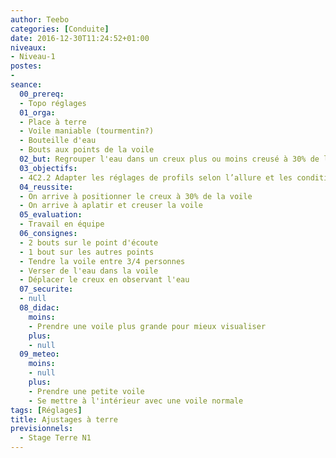```yaml
---
author: Teebo
categories: [Conduite]
date: 2016-12-30T11:24:52+01:00
niveaux:
- Niveau-1
postes:
-
seance:
  00_prereq:
  - Topo réglages
  01_orga:
  - Place à terre
  - Voile maniable (tourmentin?)
  - Bouteille d'eau
  - Bouts aux points de la voile
  02_but: Regrouper l'eau dans un creux plus ou moins creusé à 30% de la voile
  03_objectifs:
  - 4C2.2 Adapter les réglages de profils selon l’allure et les conditions de vent et de mer
  04_reussite:
  - On arrive à positionner le creux à 30% de la voile
  - On arrive à aplatir et creuser la voile
  05_evaluation:
  - Travail en équipe
  06_consignes:
  - 2 bouts sur le point d'écoute
  - 1 bout sur les autres points
  - Tendre la voile entre 3/4 personnes
  - Verser de l'eau dans la voile
  - Déplacer le creux en observant l'eau
  07_securite:
  - null
  08_didac:
    moins:
    - Prendre une voile plus grande pour mieux visualiser
    plus:
    - null
  09_meteo:
    moins:
    - null
    plus:
    - Prendre une petite voile
    - Se mettre à l'intérieur avec une voile normale
tags: [Réglages]
title: Ajustages à terre
previsionnels:
  - Stage Terre N1
---
```

